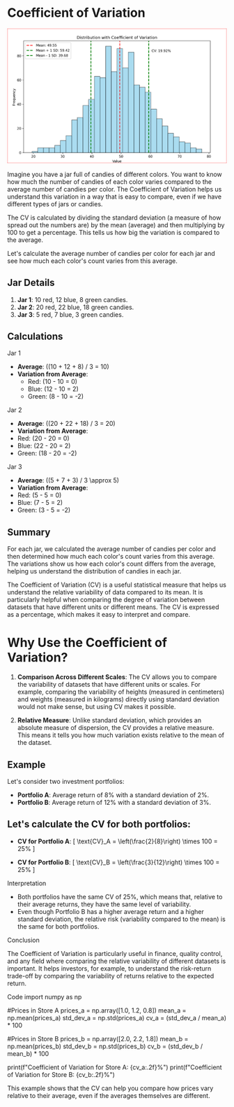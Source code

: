 # Coefficient of Variation

![alt text](image.png)

Imagine you have a jar full of candies of different colors. You want to know how much the number of candies of each color varies compared to the average number of candies per color. The Coefficient of Variation helps us understand this variation in a way that is easy to compare, even if we have different types of jars or candies.

The CV is calculated by dividing the standard deviation (a measure of how spread out the numbers are) by the mean (average) and then multiplying by 100 to get a percentage.
This tells us how big the variation is compared to the average.

Let's calculate the average number of candies per color for each jar and see how much each color's count varies from this average.

## Jar Details

1. **Jar 1**: 10 red, 12 blue, 8 green candies.
2. **Jar 2**: 20 red, 22 blue, 18 green candies.
3. **Jar 3**: 5 red, 7 blue, 3 green candies.

## Calculations

Jar 1

- **Average**: \((10 + 12 + 8) / 3 = 10\)
- **Variation from Average**:
  - Red: \(10 - 10 = 0\)
  - Blue: \(12 - 10 = 2\)
  - Green: \(8 - 10 = -2\)

Jar 2

- **Average**: \((20 + 22 + 18) / 3 = 20\)
- **Variation from Average**:
- Red: \(20 - 20 = 0\)
- Blue: \(22 - 20 = 2\)
- Green: \(18 - 20 = -2\)

Jar 3

- **Average**: \((5 + 7 + 3) / 3 \approx 5\)
- **Variation from Average**:
- Red: \(5 - 5 = 0\)
- Blue: \(7 - 5 = 2\)
- Green: \(3 - 5 = -2\)

## Summary

For each jar, we calculated the average number of candies per color and then determined how much each color's count varies from this average. The variations show us how each color's count differs from the average, helping us understand the distribution of candies in each jar.

The Coefficient of Variation (CV) is a useful statistical measure that helps us understand the relative variability of data compared to its mean. It is particularly helpful when comparing the degree of variation between datasets that have different units or different means. The CV is expressed as a percentage, which makes it easy to interpret and compare.

# Why Use the Coefficient of Variation?

1. **Comparison Across Different Scales**: The CV allows you to compare the variability of datasets that have different units or scales. For example, comparing the variability of heights (measured in centimeters) and weights (measured in kilograms) directly using standard deviation would not make sense, but using CV makes it possible.

2. **Relative Measure**: Unlike standard deviation, which provides an absolute measure of dispersion, the CV provides a relative measure. This means it tells you how much variation exists relative to the mean of the dataset.

## Example

Let's consider two investment portfolios:

- **Portfolio A**: Average return of 8% with a standard deviation of 2%.
- **Portfolio B**: Average return of 12% with a standard deviation of 3%.

## Let's calculate the CV for both portfolios:

- **CV for Portfolio A**:
\[
\text{CV}_A = \left(\frac{2}{8}\right) \times 100 = 25\%
\]

- **CV for Portfolio B**:
\[
\text{CV}_B = \left(\frac{3}{12}\right) \times 100 = 25\%
\]

Interpretation

- Both portfolios have the same CV of 25%, which means that, relative to their average returns, they have the same level of variability.
- Even though Portfolio B has a higher average return and a higher standard deviation, the relative risk (variability compared to the mean) is the same for both portfolios.

 Conclusion

The Coefficient of Variation is particularly useful in finance, quality control, and any field where comparing the relative variability of different datasets is important. It helps investors, for example, to understand the risk-return trade-off by comparing the variability of returns relative to the expected return.


Code
import numpy as np

#Prices in Store A
prices_a = np.array([1.0, 1.2, 0.8])
mean_a = np.mean(prices_a)
std_dev_a = np.std(prices_a)
cv_a = (std_dev_a / mean_a) * 100

#Prices in Store B
prices_b = np.array([2.0, 2.2, 1.8])
mean_b = np.mean(prices_b)
std_dev_b = np.std(prices_b)
cv_b = (std_dev_b / mean_b) * 100

print(f"Coefficient of Variation for Store A: {cv_a:.2f}%")
print(f"Coefficient of Variation for Store B: {cv_b:.2f}%")

This example shows that the CV can help you compare how prices vary relative to their average, even if the averages themselves are different.